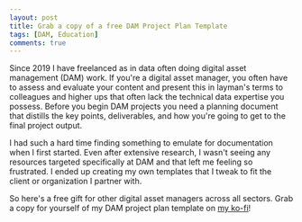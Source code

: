 ```yaml
---
layout: post
title: Grab a copy of a free DAM Project Plan Template
tags: [DAM, Education]
comments: true
---
```

Since 2019 I have freelanced as in data often doing digital asset management (DAM) work. If you're a digital asset manager, you often have to assess and evaluate your content and present this in layman's terms to colleagues and higher ups that often lack the technical data expertise you possess. Before you begin DAM projects you need a planning document that distills the key points, deliverables, and how you're going to get to the final project output. 

I had such a hard time finding something to emulate for documentation when I first started. Even after extensive research, I wasn't seeing any resources targeted specifically at DAM and that left me feeling so frustrated. I ended up creating my own templates that I tweak to fit the client or organization I partner with. 

So here's a free gift for other digital asset managers across all sectors. Grab a copy for yourself of my DAM project plan template on [my ko-fi](https://ko-fi.com/s/9b7091a637)!
